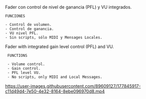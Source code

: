 Fader con control de nivel de ganancia (PFL) y VU integrados.  

    FUNCIONES  
    
    - Control de volumen.
    - Control de ganancia.
    - VU nivel PFL.
    - Sin scripts, sólo MIDI y Mensages Locales.
    
Fader with integrated gain level control (PFL) and VU.

     FUNCTIONS
    
     - Volume control.
     - Gain control.
     - PFL level VU.  
     - No scripts, only MIDI and Local Messages.
     
https://user-images.githubusercontent.com/89609127/177845917-c11d49d4-7e50-4e32-8164-8ebe096970d8.mp4



